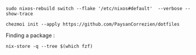 
```
sudo nixos-rebuild switch --flake '/etc/nixos#default'  --verbose --show-trace
```

```
chezmoi init --apply https://github.com/PaysanCorrezien/dotfiles
```

Finding a package :
```
nix-store -q --tree $(which fzf)
```

